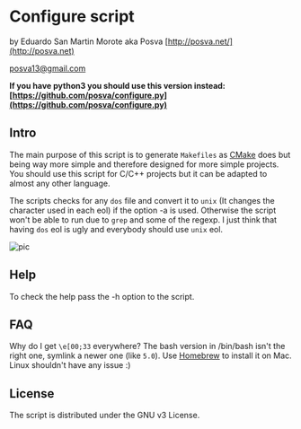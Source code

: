 Configure script
==================
by Eduardo San Martin Morote aka Posva
[http://posva.net/](http://posva.net)

posva13@gmail.com

**If you have python3 you should use this version instead: [https://github.com/posva/configure.py](https://github.com/posva/configure.py)**

Intro
-----

The main purpose of this script is to generate `Makefiles` as [CMake](http://www.cmake.org/) does but being way more simple and therefore designed for more simple projects. You should use this script for C/C++ projects but it can be adapted to almost any other language. 

The scripts checks for any `dos` file and convert it to `unix` (It changes the character used in each eol) if the option -a is used. Otherwise the script won't be able to run due to `grep` and some of the regexp. I just think that having `dos` eol is ugly and everybody should use `unix` eol.

![pic](http://i.imgur.com/Futju0p.png)

Help
----
To check the help pass the -h option to the script.

FAQ
---
Why do I get `\e[00;33` everywhere?
The bash version in /bin/bash isn't the right one, symlink a newer one (like `5.0`). Use [Homebrew](http://brew.sh/) to install it
on Mac. Linux shouldn't have any issue :)

License
-------
The script is distributed under the GNU v3 License.

